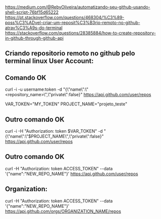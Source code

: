 https://medium.com/@RebyOliveira/automatizando-seu-github-usando-shell-script-76bf15d65222
https://pt.stackoverflow.com/questions/468304/%C3%89-poss%C3%ADvel-criar-um-reposit%C3%B3rio-remoto-no-github-atrav%C3%A9s-do-terminal
https://stackoverflow.com/questions/28385884/how-to-create-repository-in-github-through-github-api


## Criando repositorio remoto no github pelo terminal linux User Account:

## Comando OK
curl -i -u username:token -d "{\\"name\\":\\"<repository_name>\\",\\"private\\":false}" https://api.github.com/user/repos

VAR_TOKEN="MY_TOKEN"
PROJECT_NAME="projeto_teste"

## Outro comando OK
curl -i -H "Authorization: token $VAR_TOKEN" -d "{\\"name\\":\\"$PROJECT_NAME\\",\\"private\\":false}" https://api.github.com/user/repos


## Outro comando OK

curl -H "Authorization: token ACCESS_TOKEN" --data '{"name":"NEW_REPO_NAME"}' https://api.github.com/user/repos


## Organization:
curl -H "Authorization: token ACCESS_TOKEN" --data '{"name":"NEW_REPO_NAME"}' https://api.github.com/orgs/ORGANIZATION_NAME/repos


